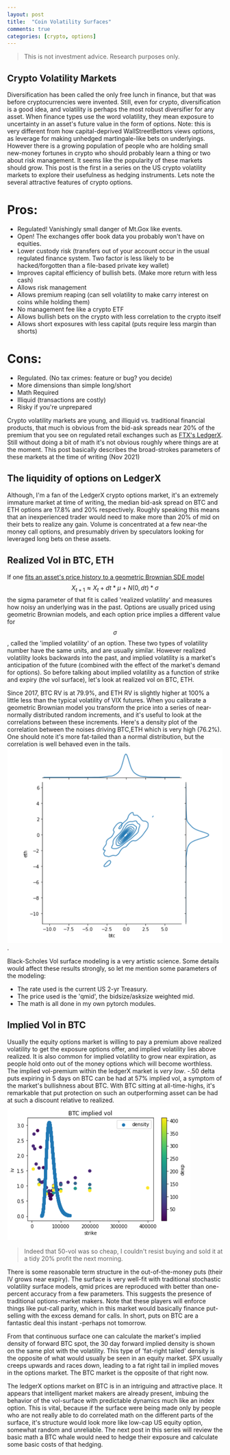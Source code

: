 ```yaml
---
layout: post
title:  "Coin Volatility Surfaces"
comments: true
categories: [crypto, options]
---
```


> This is not investment advice. Research purposes only.

## Crypto Volatility Markets
Diversification has been called the only free lunch in finance, but that was before cryptocurrencies were invented. Still, even for crypto, diversification is a good idea, and volatility is perhaps the most robust diversifier for any asset. When finance types use the word volatility, they mean exposure to uncertainty in an asset's future value in the form of options. Note: this is very different from how capital-deprived WallStreetBettors views options, as leverage for making unhedged martingale-like bets on underlyings. However there is a growing population of people who are holding small new-money fortunes in crypto who should probably learn a thing or two about risk management. It seems like the popularity of these markets should grow. This post is the first in a series on the US crypto volatility markets to explore their usefulness as hedging instruments. Lets note the several attractive features of crypto options.

# Pros:
- Regulated! Vanishingly small danger of Mt.Gox like events.
- Open! The exchanges offer book data you probably won't have on equities.
- Lower custody risk (transfers out of your account occur in the usual regulated finance system. Two factor is less likely to be hacked/forgotten than a file-based private key wallet)
- Improves capital efficiency of bullish bets. (Make more return with less cash)
- Allows risk management
- Allows premium reaping (can sell volatility to make carry interest on coins while holding them)
- No management fee like a crypto ETF
- Allows bullish bets on the crypto with less correlation to the crypto itself
- Allows short exposures with less capital (puts require less margin than shorts)

# Cons:
- Regulated. (No tax crimes: feature or bug? you decide)
- More dimensions than simple long/short
- Math Required
- Illiquid (transactions are costly)
- Risky if you're unprepared

Crypto volatility markets are young, and illiquid vs. traditional financial products, that much is obvious from the bid-ask spreads near 20% of the premium that you see on regulated retail exchanges such as [FTX's LedgerX](https://app.ledgerx.com/). Still without doing a bit of math it's not obvious roughly where things are at the moment. This post basically describes the broad-strokes parameters of these markets at the time of writing (Nov 2021)

## The liquidity of options on LedgerX
Although, I'm a fan of the LedgerX crypto options market, it's an extremely immature market at time of writing, the median bid-ask spread on BTC and ETH options are 17.8% and 20% respectively. Roughly speaking this means that an inexperienced trader would need to make more than 20% of mid on their bets to realize any gain. Volume is concentrated at a few near-the money call options, and presumably driven by speculators looking for leveraged long bets on these assets.

## Realized Vol in BTC, ETH
If one [fits an asset's price history to a geometric Brownian SDE model](/InformationInStochasticSeries)
$$X_{t+1} \approx X_t + dt*\mu + N(0,dt)*\sigma$$
the sigma parameter of that fit is called 'realized volatility' and measures how noisy an underlying was in the past. Options are usually priced using geometric Brownian models, and each option price implies a different value for $$\sigma$$, called the 'implied volatility' of an option. These two types of volatility number have the same units, and are usually similar. However realized volatility looks backwards into the past, and implied volatility is a market's anticipation of the future (combined with the effect of the market's demand for options). So before talking about implied volatility as a function of strike and expiry (the vol surface), let's look at realized vol on BTC, ETH.

Since 2017, BTC RV is at 79.9%, and ETH RV is slightly higher at 100% a little less than the typical volatility of VIX futures. When you calibrate a geometric Brownian model you transform the price into a series of near-normally distributed random increments, and it's useful to look at the correlations between these increments. Here's a density plot of the correlation between the noises driving BTC,ETH which is very high (76.2%). One should note it's more fat-tailed than a normal distribution, but the correlation is well behaved even in the tails.
![BTCETH](/assets/btc_eth.png).

Black-Scholes Vol surface modeling is a very artistic science. Some details would affect these results strongly, so let me mention some parameters of the modeling:
- The rate used is the current US 2-yr Treasury.
- The price used is the 'qmid', the bidsize/asksize weighted mid.
- The math is all done in my own pytorch modules.

## Implied Vol in BTC
Usually the equity options market is willing to pay a premium above realized volatility to get the exposure options offer, and implied volatility lies above realized. It is also common for implied volatility to grow near expiration, as people hold onto out of the money options which will become worthless. The implied vol-premium within the ledgerX market is _very low_. -.50 delta puts expiring in 5 days on BTC can be had at 57% implied vol, a symptom of the market's bullishness about BTC. With BTC sitting at all-time-highs, it's remarkable that put protection on such an outperforming asset can be had at such a discount relative to realized.
![BTC](/assets/btc_iv.png)
> Indeed that 50-vol was so cheap, I couldn't resist buying and sold it at a tidy 20% profit the next morning.

There is some reasonable term structure in the out-of-the-money puts (their IV grows near expiry). The surface is very well-fit with traditional stochastic volatility surface models, qmid prices are reproduced with better than one-percent accuracy from a few parameters. This suggests the presence of traditional options-market makers. Note that these players will enforce things like put-call parity, which in this market would basically finance put-selling with the excess demand for calls. In short, puts on BTC are a fantastic deal this instant -perhaps not tomorrow.

From that continuous surface one can calculate the market's implied density of forward BTC spot, the 30 day forward implied density is shown on the same plot with the volatility. This type of 'fat-right tailed' density is the opposite of what would usually be seen in an equity market. SPX usually creeps upwards and races down, leading to a fat right tail in implied moves in the options market. The BTC market is the opposite of that right now.

The ledgerX options market on BTC is in an intriguing and attractive place. It appears that intelligent market makers are already present, imbuing the behavior of the vol-surface with predictable dynamics much like an index option. This is vital, because if the surface were being made only by people who are not really able to do correlated math on the different parts of the surface, it's structure would look more like low-cap US equity option, somewhat random and unreliable. The next post in this series will review the basic math a BTC whale would need to hedge their exposure and calculate some basic costs of that hedging. 
